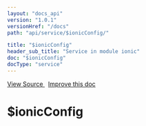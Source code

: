```yaml
---
layout: "docs_api"
version: "1.0.1"
versionHref: "/docs"
path: "api/service/$ionicConfig/"

title: "$ionicConfig"
header_sub_title: "Service in module ionic"
doc: "$ionicConfig"
docType: "service"
---
```


<div class="improve-docs">
  <a href='http://github.com/driftyco/ionic/tree/master/js/angular/service/ionicConfig.js#L640'>
    View Source
  </a>
  &nbsp;
  <a href='http://github.com/driftyco/ionic/edit/master/js/angular/service/ionicConfig.js#L640'>
    Improve this doc
  </a>
</div>




<h1 class="api-title">

  $ionicConfig



</h1>
















  

  
  
  






